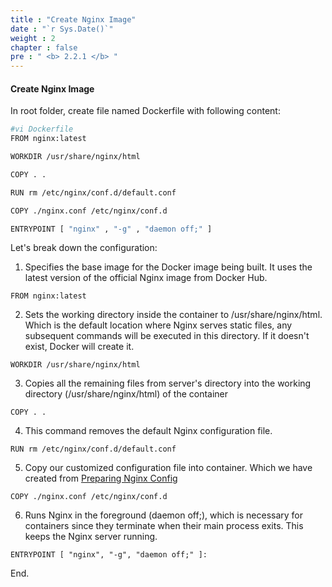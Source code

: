 ```yaml
---
title : "Create Nginx Image"
date : "`r Sys.Date()`"
weight : 2
chapter : false
pre : " <b> 2.2.1 </b> "
---
```


#### Create Nginx Image
In root folder, create file named Dockerfile with following content:
```bash
#vi Dockerfile
FROM nginx:latest

WORKDIR /usr/share/nginx/html

COPY . .

RUN rm /etc/nginx/conf.d/default.conf

COPY ./nginx.conf /etc/nginx/conf.d

ENTRYPOINT [ "nginx" , "-g" , "daemon off;" ]
```

Let's break down the configuration:

1. Specifies the base image for the Docker image being built. It uses the latest version of the official Nginx image from Docker Hub.

```
FROM nginx:latest
```
2. Sets the working directory inside the container to /usr/share/nginx/html. Which is the default location where Nginx serves static files, any subsequent commands will be executed in this directory. If it doesn't exist, Docker will create it.
```
WORKDIR /usr/share/nginx/html
```
3. Copies all the remaining files from server's directory into the working directory (/usr/share/nginx/html) of the container
```
COPY . .
```

4. This command removes the default Nginx configuration file.
```
RUN rm /etc/nginx/conf.d/default.conf
```

5. Copy our customized configuration file into container. Which we have created from [Preparing Nginx Config](/2.1-createnginx/)
```
COPY ./nginx.conf /etc/nginx/conf.d
```

6. Runs Nginx in the foreground (daemon off;), which is necessary for containers since they terminate when their main process exits. This keeps the Nginx server running.
```
ENTRYPOINT [ "nginx", "-g", "daemon off;" ]:
```

End.